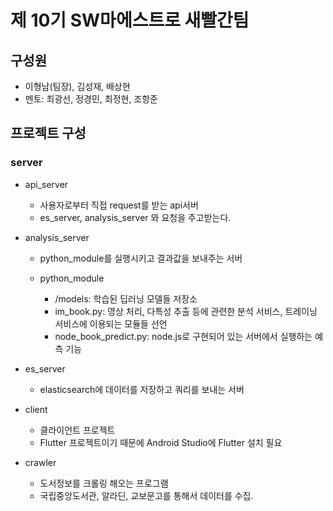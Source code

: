 # 제 10기 SW마에스트로 새빨간팀

## 구성원

- 이형남(팀장), 김성재, 배상현
- 멘토: 최광선, 정경민, 최정현, 조항준

## 프로젝트 구성

### server

- api_server
  - 사용자로부터 직접 request를 받는 api서버
  - es_server, analysis_server 와 요청을 주고받는다.

- analysis_server
  - python_module를 실행시키고 결과값을 보내주는 서버

  - python_module
    - /models: 학습된 딥러닝 모델들 저장소
    - im_book.py: 영상 처리, 다특성 추출 등에 관련한 분석 서비스, 트레이닝 서비스에 이용되는 모듈들 선언
    - node_book_predict.py: node.js로 구현되어 있는 서버에서 실행하는 예측 기능

- es_server
  - elasticsearch에 데이터를 저장하고 쿼리를 보내는 서버

- client
  - 클라이언트 프로젝트
  - Flutter 프로젝트이기 때문에 Android Studio에 Flutter 설치 필요

- crawler
  - 도서정보를 크롤링 해오는 프로그램
  - 국립중앙도서관, 알라딘, 교보문고를 통해서 데이터를 수집.
